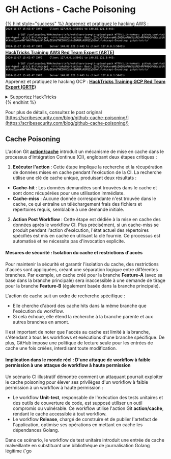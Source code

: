 # GH Actions - Cache Poisoning

{% hint style="success" %}
Apprenez et pratiquez le hacking AWS :<img src="../../../.gitbook/assets/image (1).png" alt="" data-size="line">[**HackTricks Training AWS Red Team Expert (ARTE)**](https://training.hacktricks.xyz/courses/arte)<img src="../../../.gitbook/assets/image (1).png" alt="" data-size="line">\
Apprenez et pratiquez le hacking GCP : <img src="../../../.gitbook/assets/image (2).png" alt="" data-size="line">[**HackTricks Training GCP Red Team Expert (GRTE)**<img src="../../../.gitbook/assets/image (2).png" alt="" data-size="line">](https://training.hacktricks.xyz/courses/grte)

<details>

<summary>Supportez HackTricks</summary>

* Consultez les [**plans d'abonnement**](https://github.com/sponsors/carlospolop) !
* **Rejoignez le** 💬 [**groupe Discord**](https://discord.gg/hRep4RUj7f) ou le [**groupe telegram**](https://t.me/peass) ou **suivez** nous sur **Twitter** 🐦 [**@hacktricks\_live**](https://twitter.com/hacktricks\_live)**.**
* **Partagez des astuces de hacking en soumettant des PRs aux** [**HackTricks**](https://github.com/carlospolop/hacktricks) et [**HackTricks Cloud**](https://github.com/carlospolop/hacktricks-cloud) dépôts github.

</details>
{% endhint %}

Pour plus de détails, consultez le post original [https://scribesecurity.com/blog/github-cache-poisoning/](https://scribesecurity.com/blog/github-cache-poisoning/)

## Cache Poisoning

L'action Git [**action/cache**](https://github.com/actions/cache) introduit un mécanisme de mise en cache dans le processus d'Intégration Continue (CI), englobant deux étapes critiques :

1. **Exécuter l'action** : Cette étape implique la recherche et la récupération de données mises en cache pendant l'exécution de la CI. La recherche utilise une clé de cache unique, produisant deux résultats :
* **Cache-hit** : Les données demandées sont trouvées dans le cache et sont donc récupérées pour une utilisation immédiate.
* **Cache-miss** : Aucune donnée correspondante n'est trouvée dans le cache, ce qui entraîne un téléchargement frais des fichiers et répertoires requis, semblable à une demande initiale.
2. **Action Post Workflow** : Cette étape est dédiée à la mise en cache des données après le workflow CI. Plus précisément, si un cache-miss se produit pendant l'action d'exécution, l'état actuel des répertoires spécifiés est mis en cache en utilisant la clé fournie. Ce processus est automatisé et ne nécessite pas d'invocation explicite.

#### Mesures de sécurité : Isolation du cache et restrictions d'accès

Pour maintenir la sécurité et garantir l'isolation du cache, des restrictions d'accès sont appliquées, créant une séparation logique entre différentes branches. Par exemple, un cache créé pour la branche **Feature-A** (avec sa base dans la branche principale) sera inaccessible à une demande de tirage pour la branche **Feature-B** (également basée dans la branche principale).

L'action de cache suit un ordre de recherche spécifique :

* Elle cherche d'abord des cache hits dans la même branche que l'exécution du workflow.
* Si cela échoue, elle étend la recherche à la branche parente et aux autres branches en amont.

Il est important de noter que l'accès au cache est limité à la branche, s'étendant à tous les workflows et exécutions d'une branche spécifique. De plus, GitHub impose une politique de lecture seule pour les entrées de cache une fois créées, interdisant toute modification.

#### Implication dans le monde réel : D'une attaque de workflow à faible permission à une attaque de workflow à haute permission

Un scénario CI illustratif démontre comment un attaquant pourrait exploiter le cache poisoning pour élever ses privilèges d'un workflow à faible permission à un workflow à haute permission :

* Le workflow **Unit-test**, responsable de l'exécution des tests unitaires et des outils de couverture de code, est supposé utiliser un outil compromis ou vulnérable. Ce workflow utilise l'action Git **action/cache**, rendant le cache accessible à tout workflow.
* Le workflow **Release**, chargé de construire et de publier l'artefact de l'application, optimise ses opérations en mettant en cache les dépendances Golang.

Dans ce scénario, le workflow de test unitaire introduit une entrée de cache malveillante en substituant une bibliothèque de journalisation Golang légitime (\`go
